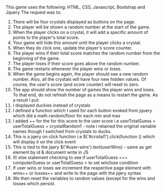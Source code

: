 This game uses the following:
HTML, CSS, Javascript, Bootstrap and Jquery
The request was to:
1. There will be four crystals displayed as buttons on the page.
2. The player will be shown a random number at the start of the game.
3. When the player clicks on a crystal, it will add a specific amount of points to the player's total score. 
4. Your game will hide this amount until the player clicks a crystal.
5. When they do click one, update the player's score counter.
6. The player wins if their total score matches the random number from the beginning of the game.
7. The player loses if their score goes above the random number.
8. The game restarts whenever the player wins or loses.
9. When the game begins again, the player should see a new random number. Also, all the crystals will have four new hidden values. Of course, the user's score (and score counter) will reset to zero.
10. The app should show the number of games the player wins and loses. To that end, do not refresh the page as a means to restart the game.
As a result I put:
1. I displayed duckies instead of crystals
2. I defined a function which I used for each button evoked from jquery which did a math.random/floor for each min and max
3. I added ++ for the for this score to the user score i.e userTotalGuess = userTotalGuess + crystalRandom1 - note i retained the original variable names though I switched from crystals to ducks.
4. This is a jqery on click function i.e $('#cristal1').click(function () which will display it on the click event
5. This is tied to the jqery $('#user-wins').text(userWins) - same as get element by id & document write in JS
6. If/ else statement checking to see if userTotalGuess === computerGuess or userTotalGuess > to set win/lose condition
7. If user wins or loses we increment the respective page element with wins++ or losses++ and write to the page with the jqery syntax
8. We then reset the variables to random values (except for the wins and losses which persist.
